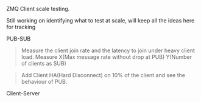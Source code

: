 ZMQ Client scale testing.

Still working on identifying what to test at scale, will keep all the ideas here for tracking

 PUB-SUB
 > Measure the client join rate and the latency to join under heavy client load.
 > Measure X(Max message rate without drop at PUB) Y(Number of clients as SUB)

 > Add Client HA(Hard Disconnect) on 10% of the client and see the behaviour of PUB.

 Client-Server
 >
